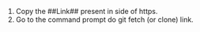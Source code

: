 1. Copy the ##Link## present in side of https.
2. Go to the command prompt do git fetch (or clone) link.